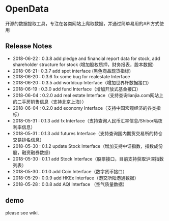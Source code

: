 # OpenData
开源的数据提取工具，专注在各类网站上爬取数据，并通过简单易用的API方式使用

## Release Notes
+ 2018-06-22 : 0.3.8 add pledge and financial report data for stock, add shareholder structure for stock (增加股权质押，财务报表，股本数据)
+ 2018-06-21 : 0.3.7 add spot interface (黑色商品现货指标)
+ 2018-06-20 : 0.3.6 fix some bug for realestate Interface
+ 2018-06-20 : 0.3.5 add worldcup Interface（增加世界杯数据接口）
+ 2018-06-19 : 0.3.0 add fund Interface（增加开放式基金接口）
+ 2018-06-04 : 0.2.0 add real estate Interface（支持查询lianjia.com网站上的二手房销售信息（支持北京上海））
+ 2018-06-04 : 0.2.0 add economy Interface（支持中国宏观经济的各类指标）
+ 2018-05-31 : 0.1.3 add fx Interface（支持查询人民币汇率信息/Shibor隔夜利率信息）
+ 2018-05-31 : 0.1.3 add futures Interface（支持查询国内期货交易所的持仓交易排名信息）
+ 2018-05-30 : 0.1.2 update Stock Interface（增加支持中证指数，指数成份股，融资融券数据）
+ 2018-05-30 : 0.1.1 add Stock Interface（股票接口，目前支持获取沪深指数列表）
+ 2018-05-30 : 0.1.0 add Coin Interface（数字货币接口）
+ 2018-05-29 : 0.0.9 add HKEx Interface（港交所陆港通数据）
+ 2018-05-28 : 0.0.8 add AQI Interface （空气质量数据）

## demo

please see wiki. 
